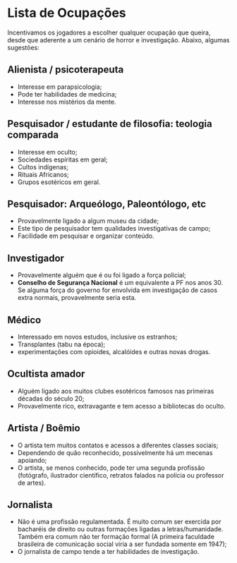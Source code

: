 # Lista de Ocupações

Incentivamos os jogadores a escolher qualquer ocupação que queira, desde que aderente a um cenário de horror e investigação. Abaixo, algumas sugestões:

## Alienista / psicoterapeuta
* Interesse em parapsicologia;
* Pode ter habilidades de medicina;
* Interesse nos mistérios da mente.
	
## Pesquisador / estudante de filosofia: teologia comparada
* Interesse em oculto;
* Sociedades espíritas em geral;
* Cultos indígenas;
* Rituais Africanos;
* Grupos esotéricos em geral.
	
## Pesquisador: Arqueólogo, Paleontólogo, etc
* Provavelmente ligado a algum museu da cidade;
* Este tipo de pesquisador tem qualidades investigativas de campo;
* Facilidade em pesquisar e organizar conteúdo.
	
## Investigador
* Provavelmente alguém que é ou foi ligado a força policial;
* **Conselho de Segurança Nacional** é um equivalente a PF nos anos 30. Se alguma força do governo for envolvida em investigação de casos extra normais, provavelmente seria esta. 

## Médico
* Interessado em novos estudos, inclusive os estranhos;
* Transplantes (tabu na época);
* experimentações com opioides, alcalóides e outras novas drogas.

## Ocultista amador
* Alguém ligado aos muitos clubes esotéricos famosos nas primeiras décadas do século 20;
* Provavelmente rico, extravagante e tem acesso a bibliotecas do oculto. 
	
## Artista / Boêmio
* O artista tem muitos contatos e acessos a diferentes classes sociais;
* Dependendo de quão reconhecido, possivelmente há um mecenas apoiando;
* O artista, se menos conhecido, pode ter uma segunda profissão (fotógrafo, ilustrador científico, retratos falados na polícia ou professor de artes).

## Jornalista
* Não é uma profissão regulamentada. É muito comum ser exercida por bacharéis de direito ou outras formações ligadas a letras/humanidade. Também era comum não ter formação formal (A primeira faculdade brasileira de comunicação social viria a ser fundada somente em 1947);
* O jornalista de campo tende a ter habilidades de investigação. 
